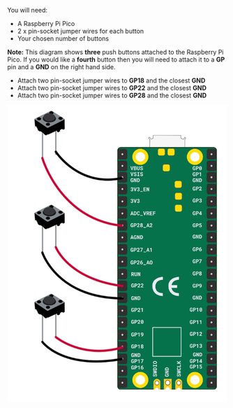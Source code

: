 You will need:

+ A Raspberry Pi Pico
+ 2 x pin-socket jumper wires for each button
+ Your chosen number of buttons

**Note:** This diagram shows **three** push buttons attached to the Raspberry Pi Pico. If you would like a **fourth** button then you will need to attach it to a **GP** pin and a **GND** on the right hand side.

+ Attach two pin-socket jumper wires to **GP18** and the closest **GND**
+ Attach two pin-socket jumper wires to **GP22** and the closest **GND**
+ Attach two pin-socket jumper wires to **GP28** and the closest **GND**

![Three buttons attached to a Raspberry Pi Pico.](images/multiple-button-wiring.png)

